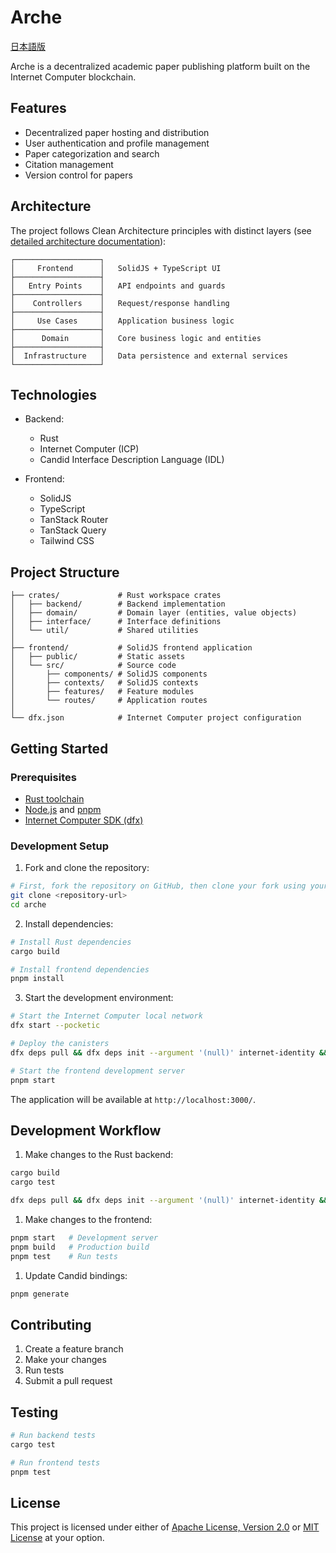 # Arche

[日本語版](README.ja.md)

Arche is a decentralized academic paper publishing platform built on the Internet Computer blockchain.

## Features

- Decentralized paper hosting and distribution
- User authentication and profile management
- Paper categorization and search
- Citation management
- Version control for papers

## Architecture

The project follows Clean Architecture principles with distinct layers (see [detailed architecture documentation](architecture.md)):

```
┌───────────────────┐
│     Frontend      │   SolidJS + TypeScript UI
├───────────────────┤
│   Entry Points    │   API endpoints and guards
├───────────────────┤
│    Controllers    │   Request/response handling
├───────────────────┤
│     Use Cases     │   Application business logic
├───────────────────┤
│      Domain       │   Core business logic and entities
├───────────────────┤
│  Infrastructure   │   Data persistence and external services
└───────────────────┘
```

## Technologies

- Backend:

  - Rust
  - Internet Computer (ICP)
  - Candid Interface Description Language (IDL)

- Frontend:
  - SolidJS
  - TypeScript
  - TanStack Router
  - TanStack Query
  - Tailwind CSS

## Project Structure

```
├── crates/             # Rust workspace crates
│   ├── backend/        # Backend implementation
│   ├── domain/         # Domain layer (entities, value objects)
│   ├── interface/      # Interface definitions
│   └── util/           # Shared utilities
│
├── frontend/           # SolidJS frontend application
│   ├── public/         # Static assets
│   └── src/            # Source code
│       ├── components/ # SolidJS components
│       ├── contexts/   # SolidJS contexts
│       ├── features/   # Feature modules
│       └── routes/     # Application routes
│
└── dfx.json            # Internet Computer project configuration
```

## Getting Started

### Prerequisites

- [Rust toolchain](https://www.rust-lang.org/tools/install)
- [Node.js](https://nodejs.org/en/download/) and [pnpm](https://pnpm.io/installation)
- [Internet Computer SDK (dfx)](https://internetcomputer.org/docs/building-apps/getting-started/install)

### Development Setup

1. Fork and clone the repository:

```bash
# First, fork the repository on GitHub, then clone your fork using your repository URL:
git clone <repository-url>
cd arche
```

2. Install dependencies:

```bash
# Install Rust dependencies
cargo build

# Install frontend dependencies
pnpm install
```

3. Start the development environment:

```bash
# Start the Internet Computer local network
dfx start --pocketic

# Deploy the canisters
dfx deps pull && dfx deps init --argument '(null)' internet-identity && dfx deps deploy && dfx deploy backend

# Start the frontend development server
pnpm start
```

The application will be available at `http://localhost:3000/`.

## Development Workflow

1. Make changes to the Rust backend:

```bash
cargo build
cargo test

dfx deps pull && dfx deps init --argument '(null)' internet-identity && dfx deps deploy && dfx deploy backend
```

1. Make changes to the frontend:

```bash
pnpm start   # Development server
pnpm build   # Production build
pnpm test    # Run tests
```

1. Update Candid bindings:

```bash
pnpm generate
```

## Contributing

1. Create a feature branch
2. Make your changes
3. Run tests
4. Submit a pull request

## Testing

```bash
# Run backend tests
cargo test

# Run frontend tests
pnpm test
```

## License

This project is licensed under either of [Apache License, Version 2.0](./LICENSE-APACHE) or [MIT License](./LICENSE-MIT) at your option.
